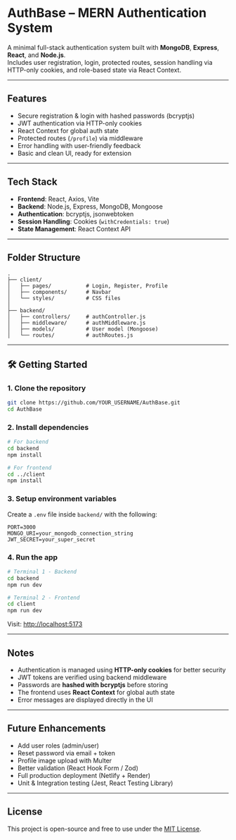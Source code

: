 # AuthBase – MERN Authentication System

A minimal full-stack authentication system built with **MongoDB**, **Express**, **React**, and **Node.js**.  
Includes user registration, login, protected routes, session handling via HTTP-only cookies, and role-based state via React Context.

---

## Features

- Secure registration & login with hashed passwords (bcryptjs)
- JWT authentication via HTTP-only cookies
- React Context for global auth state
- Protected routes (`/profile`) via middleware
- Error handling with user-friendly feedback
- Basic and clean UI, ready for extension

---

## Tech Stack

- **Frontend**: React, Axios, Vite
- **Backend**: Node.js, Express, MongoDB, Mongoose
- **Authentication**: bcryptjs, jsonwebtoken
- **Session Handling**: Cookies (`withCredentials: true`)
- **State Management**: React Context API

---

## Folder Structure

```plaintext
.
├── client/
│   ├── pages/           # Login, Register, Profile
│   ├── components/      # Navbar
│   └── styles/          # CSS files
│
├── backend/
│   ├── controllers/     # authController.js
│   ├── middleware/      # authMiddleware.js
│   ├── models/          # User model (Mongoose)
│   └── routes/          # authRoutes.js
```

---

## 🛠️ Getting Started

### 1. Clone the repository

```bash
git clone https://github.com/YOUR_USERNAME/AuthBase.git
cd AuthBase
```

### 2. Install dependencies

```bash
# For backend
cd backend
npm install

# For frontend
cd ../client
npm install
```

### 3. Setup environment variables

Create a `.env` file inside `backend/` with the following:

```env
PORT=3000
MONGO_URI=your_mongodb_connection_string
JWT_SECRET=your_super_secret
```

### 4. Run the app

```bash
# Terminal 1 - Backend
cd backend
npm run dev

# Terminal 2 - Frontend
cd client
npm run dev
```

Visit: [http://localhost:5173](http://localhost:5173)

---

## Notes

- Authentication is managed using **HTTP-only cookies** for better security
- JWT tokens are verified using backend middleware
- Passwords are **hashed with bcryptjs** before storing
- The frontend uses **React Context** for global auth state
- Error messages are displayed directly in the UI

---

## Future Enhancements

- Add user roles (admin/user)
- Reset password via email + token
- Profile image upload with Multer
- Better validation (React Hook Form / Zod)
- Full production deployment (Netlify + Render)
- Unit & Integration testing (Jest, React Testing Library)

---

##  License

This project is open-source and free to use under the [MIT License](https://opensource.org/licenses/MIT).
